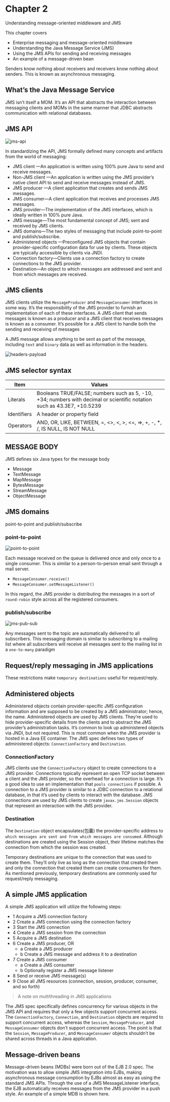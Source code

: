 # Chapter 2

Understanding message-oriented middleware and JMS

This chapter covers

- Enterprise messaging and message-oriented middleware
- Understanding the Java Message Service (JMS)
- Using the JMS APIs for sending and receiving messages
- An example of a message-driven bean

Senders know nothing about receivers and receivers know nothing about senders.
This is known as asynchronous messaging.

## What’s the Java Message Service

JMS isn’t itself a MOM. It’s an API that abstracts the interaction between messaging
clients and MOMs in the same manner that JDBC abstracts communication with relational
databases.

## JMS API

![jms-api](./images/active-jms-api.png)

In standardizing the API, JMS formally defined many concepts and artifacts from
the world of messaging:

- JMS client —An application is written using 100% pure Java to send and receive messages.
- Non-JMS client —An application is written using the JMS provider’s native client API to send and receive messages instead of JMS.
- JMS producer —A client application that creates and sends JMS messages.
- JMS consumer—A client application that receives and processes JMS messages.
- JMS provider—The implementation of the JMS interfaces, which is ideally written in 100% pure Java.
- JMS message—The most fundamental concept of JMS; sent and received by JMS clients.
- JMS domains—The two styles of messaging that include point-to-point and publish/subscribe.
- Administered objects —Preconfigured JMS objects that contain provider-specific configuration data for use by clients. These objects are typically accessible by clients via JNDI.
- Connection factory—Clients use a connection factory to create connections to the JMS provider.
- Destination—An object to which messages are addressed and sent and from which messages are received.

## JMS clients

JMS clients utilize the `MessageProducer` and `MessageConsumer` interfaces in some
way. It’s the responsibility of the JMS provider to furnish an implementation of each of
these interfaces. A JMS client that sends messages is known as a producer and a JMS client
that receives messages is known as a consumer. It’s possible for a JMS client to handle
both the sending and receiving of messages

A JMS message allows anything to be sent as part of
the message, including `text` and `binary` data as well as information in the headers.

![headers-payload](./images/jms-headers-payload.png)

## JMS selector syntax

| Item        | Values                                                                                                                 |
| ----------- | ---------------------------------------------------------------------------------------------------------------------- |
| Literals    | Booleans TRUE/FALSE; numbers such as 5, -10, +34; numbers with decimal or scientific notation such as 43.3E7, +10.5239 |
| Identifiers | A header or property field                                                                                             |
| Operators   | AND, OR, LIKE, BETWEEN, =, <>, <, >, <=, =>, +, -, *, /, IS NULL, IS NOT NULL                                          |

## MESSAGE BODY

JMS defines six Java types for the message body

- Message
- TextMessage
- MapMessage
- BytesMessage
- StreamMessage
- ObjectMessage

## JMS domains

point-to-point and publish/subscribe

### point-to-point

![point-to-point](./images/jms-point-to-point.png)

Each message received on the queue is delivered once and only
once to a single consumer. This is similar to a person-to-person email sent through a
mail server.

- `MessageConsumer.receive()`
- `MessageConsumer.setMessageListener()`

In this regard, the JMS provider is distributing the
messages in a sort of `round-robin` style across all the registered consumers.

### publish/subscribe

![jms-pub-sub](./images/jms-pub-sub.png)

Any messages sent to the topic are automatically delivered to all
subscribers. This messaging domain is similar to subscribing to a mailing list where all
subscribers will receive all messages sent to the mailing list in a `one-to-many` paradigm

## Request/reply messaging in JMS applications

These restrictions make `temporary destinations` useful for request/reply.

## Administered objects

Administered objects contain provider-specific JMS configuration information and are
supposed to be created by a JMS administrator; hence, the name. Administered
objects are used by JMS clients. They’re used to hide provider-specific details from the
clients and to abstract the JMS provider’s administration tasks. It’s common to look up
administered objects via JNDI, but not required. This is most common when the JMS
provider is hosted in a Java EE container. The JMS spec defines two types of administered
objects: `ConnectionFactory` and `Destination`.

### ConnectionFactory

JMS clients use the `ConnectionFactory` object to create connections to a JMS provider.
Connections typically represent an open TCP socket between a client and the JMS provider,
so the overhead for a connection is large. It’s a good idea to use an implementation
that `pools connections` if possible. A connection to a JMS provider is similar to a
JDBC connection to a relational database, in that it’s used by clients to interact with the
database. JMS connections are used by JMS clients to create `javax.jms.Session` objects
that represent an interaction with the JMS provider.

### Destination

The `Destination` object encapsulates(包囊) the provider-specific address to `which messages
are sent and from which messages are consumed`. Although destinations are created
using the Session object, their lifetime matches the connection from which the session was created.

Temporary destinations are unique to the connection that was used to create
them. They’ll only live as long as the connection that created them and only the connection
that created them can create consumers for them. As mentioned previously,
temporary destinations are commonly used for request/reply messaging.

## A simple JMS application

A simple JMS application will utilize the following steps:

- 1 Acquire a JMS connection factory
- 2 Create a JMS connection using the connection factory
- 3 Start the JMS connection
- 4 Create a JMS session from the connection
- 5 Acquire a JMS destination
- 6 Create a JMS producer, OR
  - a Create a JMS producer
  - b Create a JMS message and address it to a destination
- 7 Create a JMS consumer
  - a Create a JMS consumer
  - b Optionally register a JMS message listener
- 8 Send or receive JMS message(s)
- 9 Close all JMS resources (connection, session, producer, consumer, and so forth)

> A note on multithreading in JMS applications

The JMS spec specifically defines concurrency for various objects in the JMS API and
requires that only a few objects support concurrent access. The `ConnectionFactory`,
`Connection`, and `Destination` objects are required to support concurrent access,
whereas the `Session`, `MessageProducer`, and `MessageConsumer` objects don’t support
concurrent access. The point is that the `Session`, `MessageProducer`, and
`MessageConsumer` objects shouldn’t be shared across threads in a Java application.

## Message-driven beans

Message-driven beans (MDBs) were born out of the EJB 2.0 spec. The motivation was to
allow simple JMS integration into EJBs, making asynchronous message consumption
by EJBs almost as easy as using the standard JMS APIs. Through the use of a JMS
MessageListener interface, the EJB automatically receives messages from the JMS provider
in a push style. An example of a simple MDB is shown here.